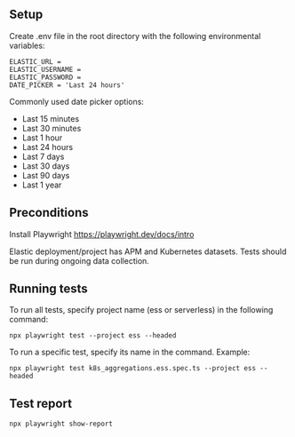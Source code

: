## Setup 
Create .env file in the root directory with the following environmental variables:

```
ELASTIC_URL = 
ELASTIC_USERNAME = 
ELASTIC_PASSWORD = 
DATE_PICKER = 'Last 24 hours'
```

Commonly used date picker options:

- Last 15 minutes
- Last 30 minutes
- Last 1 hour
- Last 24 hours
- Last 7 days
- Last 30 days
- Last 90 days
- Last 1 year

## Preconditions
Install Playwright https://playwright.dev/docs/intro

Elastic deployment/project has APM and Kubernetes datasets.
Tests should be run during ongoing data collection.

## Running tests
To run all tests, specify project name (ess or serverless) in the following command:

```
npx playwright test --project ess --headed
```

To run a specific test, specify its name in the command. Example:

```
npx playwright test k8s_aggregations.ess.spec.ts --project ess --headed
```

## Test report

```
npx playwright show-report
```